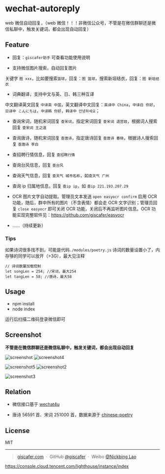 # wechat-autoreply

web 微信自动回复，（web 微信！！！非微信公众号，不管是在微信群聊还是微信私聊中，触发关键词，都会出现自动回复）

## Feature

- 回复：`giscafer助手` 可查看功能使用说明

- 支持微信图片搜索，自动回复图片

关键字 `图 xxx`，比如要搜索`篮球`，回复：`图 篮球`，搜索新垣结衣，回复：`图 新垣结衣`

- 词典翻译，支持中文与英、日、韩三种互译

中文翻译英文回复 `中译英 中国`，英文翻译中文回复：`英译中 China`，`中译日 你好`，`日译中 こんにちは`，`中译韩 你好`，`韩译中 안녕하세요`；

- 查询宋词，随机宋词回复 `查宋词`，指定宋词回复 `查宋词 退宫妓`，根据词人搜索回复 `查宋词 王之道`

- 查询唐诗，随机宋词回复 `查唐诗`，指定唐诗回复 `查唐诗 春晓`，根据诗人搜索回复 `查唐诗 李白`

- 查招聘行情信息，回复 `查招聘行情`

- 查询台风信息，回复 `查台风`

- 查询天气信息，回复 `查天气 城市名称`，如`查天气 广州`

- 查询 ip 归属地信息，回复 `查ip ip`，如 `查ip 221.193.207.29`

- OCR 图片文字自动提取。管理员文本发送 `open easyocr confirm` 启用 OCR 功能，随后，群中所有的图片（不含表情）都会走 OCR 文字识别；管理员回复 `close easyocr` 即可关闭 OCR 功能，关闭后不再监听图片信息。OCR 功能实现完整软件见：https://github.com/giscafer/easyocr

- ……（持续更新）

### Tips

如果诗词很多找不到，可能是代码`./modules/poetry.js` 诗词的数量设置小了，内存够的同学可以放开（>3G），最大见注释

```
// 诗词数量加载控制
let songLen = 254; //宋词，最大254
let tangLen = 58; //唐诗，最大58
```

## Usage

- npm install
- node index

运行后扫描二维码登录微信即可

## Screenshot

**不管是在微信群聊还是微信私聊中，触发关键词，都会出现自动回复**

![screenshot](./screenshot/screenshot.jpg) ![screenshot4](./screenshot/screenshot4.jpg)

![screenshot5](./screenshot/screenshot5.jpg) ![screenshot2](./screenshot/screenshot2.jpg)

![screenshot3](./screenshot/screenshot3.jpg)

## Relation

- 微信接口基于 [wechat4u](https://github.com/wechaty/wechaty)

- 唐诗 56591 首、宋词 251000 首，数据来源于 [chinese-poetry](https://github.com/chinese-poetry/chinese-poetry)

## License

MIT

---

> [giscafer.com](http://giscafer.com) &nbsp;&middot;&nbsp;
> GitHub [@giscafer](https://github.com/giscafer) &nbsp;&middot;&nbsp;
> Weibo [@Nickbing Lao](https://weibo.com/laohoubin)

https://console.cloud.tencent.com/lighthouse/instance/index
